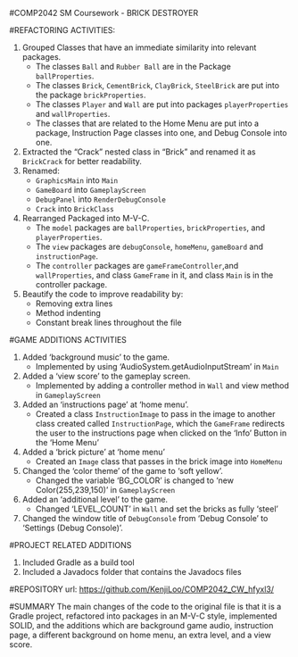 #COMP2042 SM Coursework - BRICK DESTROYER

#REFACTORING ACTIVITIES:
1) Grouped Classes that have an immediate similarity into relevant packages. 	
   - The classes `Ball` and `Rubber Ball` are in the Package `ballProperties`.
   - The classes `Brick`, `CementBrick`, `ClayBrick`, `SteelBrick` are put into the package `brickProperties`.
   - The classes `Player` and `Wall` are put into packages `playerProperties` and `wallProperties`.
   - The classes that are related to the Home Menu are put into a package, Instruction Page classes into one, and Debug Console into one.
2) Extracted the “Crack” nested class in “Brick” and renamed it as `BrickCrack` for better readability.
3) Renamed:
   - `GraphicsMain` into `Main`
   - `GameBoard` into `GameplayScreen`
   - `DebugPanel` into `RenderDebugConsole`
   - `Crack` into `BrickClass`
4) Rearranged Packaged into M-V-C.
   - The `model` packages are `ballProperties`, `brickProperties`, and `playerProperties`.
   - The `view` packages are `debugConsole`, `homeMenu`, `gameBoard` and `instructionPage`.
   - The `controller` packages are `gameFrameController`,and `wallProperties`, and class `GameFrame` in it, and class `Main` is in the controller package.
5) Beautify the code to improve readability by:
   - Removing extra lines
   - Method indenting
   - Constant break lines throughout the file

#GAME ADDITIONS ACTIVITIES
1) Added ‘background music’ to the game.
   - Implemented by using ‘AudioSystem.getAudioInputStream’ in `Main`
2) Added a ‘view score’ to the gameplay screen.
   - Implemented by adding a controller method in `Wall` and view method in `GameplayScreen`
3) Added an ‘instructions page’ at ‘home menu’.
   - Created a class `InstructionImage` to pass in the image to another class created called `InstructionPage`, which the `GameFrame` redirects the user to the instructions page when clicked on the ‘Info’ Button in the ‘Home Menu’
4) Added a ‘brick picture’ at ‘home menu’
   - Created an `Image` class that passes in the brick image into `HomeMenu`
5) Changed the ‘color theme’ of the game to ‘soft yellow’.
   - Changed the variable ‘BG_COLOR’ is changed to ‘new Color(255,239,150)’ in `GameplayScreen`
6) Added an ‘additional level’ to the game.
   - Changed ‘LEVEL_COUNT’ in `Wall` and set the bricks as fully ‘steel’
7) Changed the window title of `DebugConsole` from ‘Debug Console’ to ‘Settings (Debug Console)’.

#PROJECT RELATED ADDITIONS
1) Included Gradle as a build tool
2) Included a Javadocs folder that contains the Javadocs files

#REPOSITORY
url: https://github.com/KenjiLoo/COMP2042_CW_hfyxl3/

#SUMMARY
The main changes of the code to the original file is that it is a Gradle project, refactored into packages in an M-V-C style, implemented SOLID, and the additions which are background game audio, instruction page, a different background on home menu, an extra level, and a view score. 

 